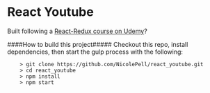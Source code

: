 # React Youtube

Built following a [React-Redux course on Udemy](https://www.udemy.com/react-redux/)?

####How to build this project#####
Checkout this repo, install dependencies, then start the gulp process with the following:

```
	> git clone https://github.com/NicolePell/react_youtube.git
	> cd react_youtube
	> npm install
	> npm start
```
